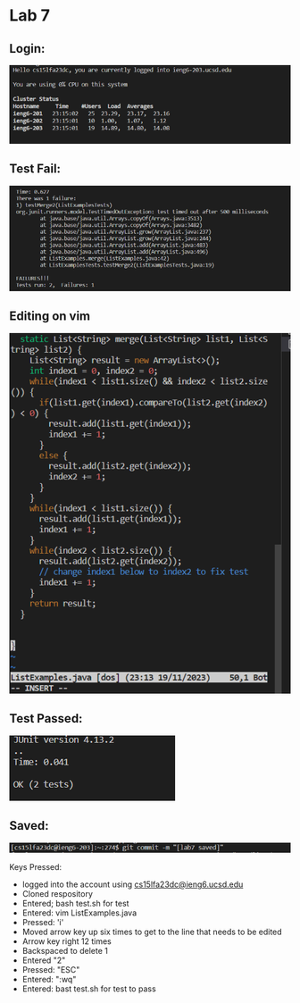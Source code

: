 # Lab 7

## Login:

 ![Image](step_4.png)

 ## Test Fail: 

  ![Image](step_6.png)

## Editing on vim
  ![Image](step_7.png)

## Test Passed:
  ![Image](step_8.png)

## Saved: 
 ![Image](step_9.png)

 Keys Pressed: 
  - logged into the account using cs15lfa23dc@ieng6.ucsd.edu
  - Cloned respository
  - Entered; bash test.sh for test
  - Entered: vim ListExamples.java
  - Pressed: 'i'
  - Moved arrow key up six times to get to the line that needs to be edited
  - Arrow key right 12 times
  - Backspaced to delete 1
  - Entered "2"
  - Pressed: "ESC"
  - Entered: ":wq"
  - Entered: bast test.sh for test to pass 
